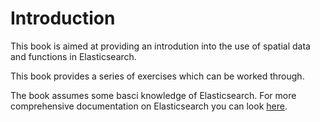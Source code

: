 # Introduction

This book is aimed at providing an introdution into the use of spatial data and functions in Elasticsearch.

This book provides a series of exercises which can be worked through.

The book assumes some basci knowledge of Elasticsearch. For more comprehensive documentation on Elasticsearch you can look [here](http://www.elasticsearch.org/guide/en/elasticsearch/reference/current/index.html).

